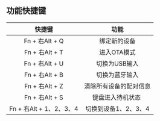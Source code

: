 ## 功能快捷键
快捷键|功能
:--:|:--:
Fn + 右Alt + Q|绑定新的设备
Fn + 右Alt + T|进入OTA模式
Fn + 右Alt + U|切换为USB输入
Fn + 右Alt + B|切换为蓝牙输入
Fn + 右Alt + Z|清除所有设备的配对信息
Fn + 右Alt + S|键盘进入待机状态 
Fn + 右Alt + 1、2、3、4|切换到设备1、2、3、4